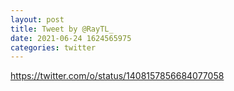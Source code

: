 ```yaml
--- 
layout: post 
title: Tweet by @RayTL_ 
date: 2021-06-24 1624565975 
categories: twitter 
--- 
```

https://twitter.com/o/status/1408157856684077058